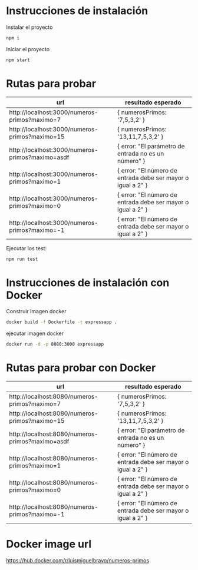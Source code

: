 # Instrucciones de instalación

Instalar el proyecto
```sh
npm i
```

Iniciar el proyecto
```sh
npm start
```

# Rutas para probar

| url | resultado esperado |
| ------ | ------ |
| http://localhost:3000/numeros-primos?maximo=7 | { numerosPrimos: '7,5,3,2' } |
| http://localhost:3000/numeros-primos?maximo=15 | { numerosPrimos: '13,11,7,5,3,2' } |
| http://localhost:3000/numeros-primos?maximo=asdf | { error: "El parámetro de entrada no es un número" } |
| http://localhost:3000/numeros-primos?maximo=1 | { error: "El número de entrada debe ser mayor o igual a 2" } |
| http://localhost:3000/numeros-primos?maximo=0 | { error: "El número de entrada debe ser mayor o igual a 2" } |
| http://localhost:3000/numeros-primos?maximo=-1 | { error: "El número de entrada debe ser mayor o igual a 2" } |

Ejecutar los test:
```sh
npm run test
```

# Instrucciones de instalación con Docker

Construir imagen docker
```sh
docker build -f Dockerfile -t expressapp .

```

ejecutar imagen docker
```sh
docker run -d -p 8080:3000 expressapp
```

# Rutas para probar con Docker
| url | resultado esperado |
| ------ | ------ |
| http://localhost:8080/numeros-primos?maximo=7 | { numerosPrimos: '7,5,3,2' } |
| http://localhost:8080/numeros-primos?maximo=15 | { numerosPrimos: '13,11,7,5,3,2' } |
| http://localhost:8080/numeros-primos?maximo=asdf | { error: "El parámetro de entrada no es un número" } |
| http://localhost:8080/numeros-primos?maximo=1 | { error: "El número de entrada debe ser mayor o igual a 2" } |
| http://localhost:8080/numeros-primos?maximo=0 | { error: "El número de entrada debe ser mayor o igual a 2" } |
| http://localhost:8080/numeros-primos?maximo=-1 | { error: "El número de entrada debe ser mayor o igual a 2" } |


# Docker image url

https://hub.docker.com/r/luismiguelbravo/numeros-primos